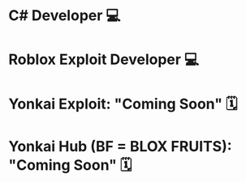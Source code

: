 # **C# Developer** 💻

# **Roblox Exploit Developer** 💻

# **Yonkai Exploit:** "Coming Soon" 🗓️

# **Yonkai Hub (BF = BLOX FRUITS):** "Coming Soon" 🗓️
